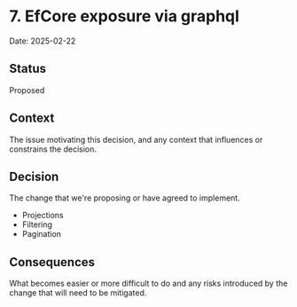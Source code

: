 # 7. EfCore exposure via graphql

Date: 2025-02-22

## Status

Proposed

## Context

The issue motivating this decision, and any context that influences or constrains the decision.

## Decision

The change that we're proposing or have agreed to implement.
* Projections
* Filtering
* Pagination

## Consequences

What becomes easier or more difficult to do and any risks introduced by the change that will need to be mitigated.
